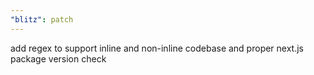 ```yaml
---
"blitz": patch
---
```


add regex to support inline and non-inline codebase and proper next.js package version check
